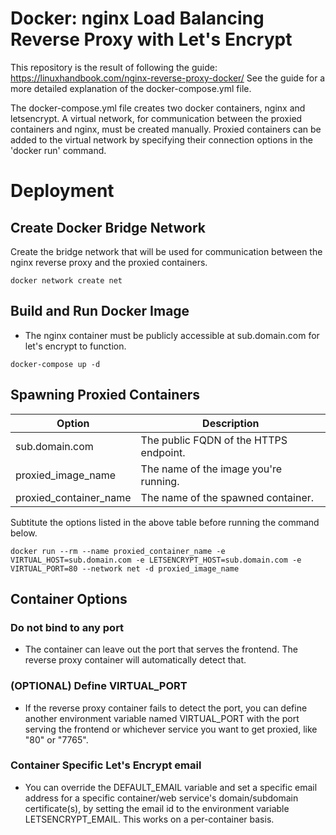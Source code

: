 # Docker: nginx Load Balancing Reverse Proxy with Let's Encrypt

This repository is the result of following the guide: https://linuxhandbook.com/nginx-reverse-proxy-docker/ See the guide for a more detailed explanation of the docker-compose.yml file.

The docker-compose.yml file creates two docker containers, nginx and letsencrypt. A  virtual network, for communication between the proxied containers and nginx, must be created manually. Proxied containers can be added to the virtual network by specifying their connection options in the 'docker run' command. 


# Deployment
## Create Docker Bridge Network
Create the bridge network that will be used for communication between the nginx reverse proxy and the proxied containers.
```
docker network create net
```

## Build and Run Docker Image
- The nginx container must be publicly accessible at sub.domain.com for let's encrypt to function.
```
docker-compose up -d
```
## Spawning Proxied Containers
| Option                 | Description                            |
|------------------------|----------------------------------------|
| sub.domain.com         | The public FQDN of the HTTPS endpoint. |
| proxied_image_name     | The name of the image you're running.  |
| proxied_container_name | The name of the spawned container.     |
Subtitute the options listed in the above table before running the command below.
```
docker run --rm --name proxied_container_name -e VIRTUAL_HOST=sub.domain.com -e LETSENCRYPT_HOST=sub.domain.com -e VIRTUAL_PORT=80 --network net -d proxied_image_name
```

## Container Options
### Do not bind to any port
- The container can leave out the port that serves the frontend. The reverse proxy container will automatically detect that.

### (OPTIONAL) Define VIRTUAL_PORT
- If the reverse proxy container fails to detect the port, you can define another environment variable named VIRTUAL_PORT with the port serving the frontend or whichever service you want to get proxied, like "80" or "7765".

### Container Specific Let's Encrypt email
- You can override the DEFAULT_EMAIL variable and set a specific email address for a specific container/web service's domain/subdomain certificate(s), by setting the email id to the environment variable LETSENCRYPT_EMAIL. This works on a per-container basis.
